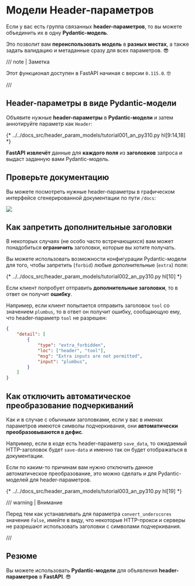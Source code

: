 # Модели Header-параметров

Если у вас есть группа связанных **header-параметров**, то вы можете объединить их в одну **Pydantic-модель**.

Это позволит вам **переиспользовать модель** в **разных местах**, а также задать валидацию и метаданные сразу для всех параметров. 😎

/// note | Заметка

Этот функционал доступен в FastAPI начиная с версии `0.115.0`. 🤓

///

## Header-параметры в виде Pydantic-модели

Объявите нужные **header-параметры** в **Pydantic-модели** и затем аннотируйте параметр как `Header`:

{* ../../docs_src/header_param_models/tutorial001_an_py310.py hl[9:14,18] *}

**FastAPI** **извлечёт** данные для **каждого поля** из **заголовков** запроса и выдаст заданную вами Pydantic-модель.

## Проверьте документацию

Вы можете посмотреть нужные header-параметры в графическом интерфейсе сгенерированной документации по пути `/docs`:

<div class="screenshot">
<img src="/img/tutorial/header-param-models/image01.png">
</div>

## Как запретить дополнительные заголовки

В некоторых случаях (не особо часто встречающихся) вам может понадобиться **ограничить** заголовки, которые вы хотите получать.

Вы можете использовать возможности конфигурации Pydantic-модели для того, чтобы запретить (`forbid`) любые дополнительные (`extra`) поля:

{* ../../docs_src/header_param_models/tutorial002_an_py310.py hl[10] *}

Если клиент попробует отправить **дополнительные заголовки**, то в ответ он получит **ошибку**.

Например, если клиент попытается отправить заголовок `tool` со значением `plumbus`, то в ответ он получит ошибку, сообщающую ему, что header-параметр `tool` не разрешен:

```json
{
    "detail": [
        {
            "type": "extra_forbidden",
            "loc": ["header", "tool"],
            "msg": "Extra inputs are not permitted",
            "input": "plumbus",
        }
    ]
}
```

## Как отключить автоматическое преобразование подчеркиваний

Как и в случае с обычными заголовками, если у вас в именах параметров имеются символы подчеркивания, они **автоматически преобразовываются в дефис**.

Например, если в коде есть header-параметр `save_data`, то ожидаемый HTTP-заголовок будет `save-data` и именно так он будет отображаться в документации.

Если по каким-то причинам вам нужно отключить данное автоматическое преобразование, это можно сделать и для Pydantic-моделей для header-параметров.

{* ../../docs_src/header_param_models/tutorial003_an_py310.py hl[19] *}

/// warning | Внимание

Перед тем как устанавливать для параметра `convert_underscores` значение `False`, имейте в виду, что некоторые HTTP-прокси и серверы не разрешают использовать заголовки с символами подчеркивания.

///

## Резюме

Вы можете использовать **Pydantic-модели** для объявления **header-параметров** в **FastAPI**. 😎
